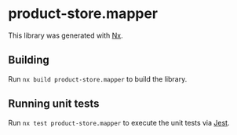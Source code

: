 # product-store.mapper

This library was generated with [Nx](https://nx.dev).

## Building

Run `nx build product-store.mapper` to build the library.

## Running unit tests

Run `nx test product-store.mapper` to execute the unit tests via [Jest](https://jestjs.io).
